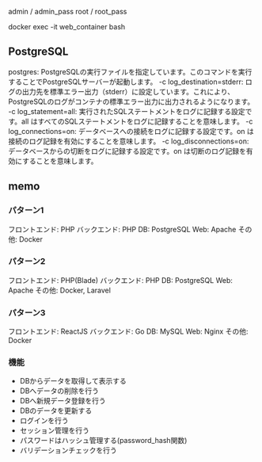admin / admin_pass
root / root_pass




docker exec -it web_container bash

## PostgreSQL
postgres: PostgreSQLの実行ファイルを指定しています。このコマンドを実行することでPostgreSQLサーバーが起動します。
-c log_destination=stderr: ログの出力先を標準エラー出力（stderr）に設定しています。これにより、PostgreSQLのログがコンテナの標準エラー出力に出力されるようになります。
-c log_statement=all: 実行されたSQLステートメントをログに記録する設定です。all はすべてのSQLステートメントをログに記録することを意味します。
-c log_connections=on: データベースへの接続をログに記録する設定です。on は接続のログ記録を有効にすることを意味します。
-c log_disconnections=on: データベースからの切断をログに記録する設定です。on は切断のログ記録を有効にすることを意味します。

## memo
### パターン1
フロントエンド: PHP
バックエンド: PHP
DB: PostgreSQL
Web: Apache
その他: Docker

### パターン2
フロントエンド: PHP(Blade)
バックエンド: PHP
DB: PostgreSQL
Web: Apache
その他: Docker, Laravel

### パターン3
フロントエンド: ReactJS
バックエンド: Go
DB: MySQL
Web: Nginx
その他: Docker

### 機能
- DBからデータを取得して表示する
- DBへデータの削除を行う
- DBへ新規データ登録を行う
- DBのデータを更新する
- ログインを行う
- セッション管理を行う
- パスワードはハッシュ管理する(password_hash関数)
- バリデーションチェックを行う
